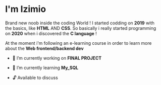 I'm Izimio
=

Brand new noob inside the coding World ! I started codding on __2019__ with the basics, like __HTML__ AND __CSS__.
So basically i really started programming on __2020__ when i discovered the __C language__ ! 

At the moment i'm following an e-learning course in order to learn more about the __Web frontend/backend dev__

 

 * 🔭 I’m currently working on  __FINAL PROJECT__
   
   
 * 🎈 I’m currently learning  __My_SQL__ 

 * 🔓 Available to discuss  
